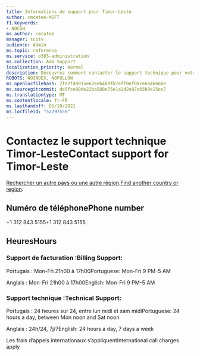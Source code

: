 ```yaml
---
title: Informations de support pour Timor-Leste
author: cmcatee-MSFT
f1.keywords:
- NOCSH
ms.author: cmcatee
manager: scotv
audience: Admin
ms.topic: reference
ms.service: o365-administration
ms.collection: Adm_Support
localization_priority: Normal
description: Découvrez comment contacter le support technique pour votre pays ou région.
ROBOTS: NOINDEX, NOFOLLOW
ms.openlocfilehash: 2fe2f49915e62eeb489fb7eff0ef08ce6a46660e
ms.sourcegitcommit: de5fce90de22ba588e75e1a1d2e87e03b9e25ec7
ms.translationtype: MT
ms.contentlocale: fr-FR
ms.lasthandoff: 05/10/2021
ms.locfileid: "52297559"
---
```

# <a name="contact-support-for-timor-leste"></a><span data-ttu-id="6e561-103">Contactez le support technique Timor-Leste</span><span class="sxs-lookup"><span data-stu-id="6e561-103">Contact support for Timor-Leste</span></span>

<span data-ttu-id="6e561-104">[Rechercher un autre pays ou une autre région](../../business-video/get-help-support.md).</span><span class="sxs-lookup"><span data-stu-id="6e561-104">[Find another country or region](../../business-video/get-help-support.md).</span></span>

## <a name="phone-number"></a><span data-ttu-id="6e561-105">Numéro de téléphone</span><span class="sxs-lookup"><span data-stu-id="6e561-105">Phone number</span></span>
<span data-ttu-id="6e561-106">+1 312 843 5155</span><span class="sxs-lookup"><span data-stu-id="6e561-106">+1 312 843 5155</span></span>

## <a name="hours"></a><span data-ttu-id="6e561-107">Heures</span><span class="sxs-lookup"><span data-stu-id="6e561-107">Hours</span></span>
### <a name="billing-support"></a><span data-ttu-id="6e561-108">Support de facturation :</span><span class="sxs-lookup"><span data-stu-id="6e561-108">Billing Support:</span></span>

<span data-ttu-id="6e561-109">Portugais : Mon-Fri 21h00 à 17h00</span><span class="sxs-lookup"><span data-stu-id="6e561-109">Portuguese: Mon-Fri 9 PM-5 AM</span></span>

<span data-ttu-id="6e561-110">Anglais : Mon-Fri 21h00 à 17h00</span><span class="sxs-lookup"><span data-stu-id="6e561-110">English: Mon-Fri 9 PM-5 AM</span></span>

### <a name="technical-support"></a><span data-ttu-id="6e561-111">Support technique :</span><span class="sxs-lookup"><span data-stu-id="6e561-111">Technical Support:</span></span>

<span data-ttu-id="6e561-112">Portugais : 24 heures sur 24, entre lun midi et sam midi</span><span class="sxs-lookup"><span data-stu-id="6e561-112">Portuguese: 24 hours a day, between Mon noon and Sat noon</span></span>

<span data-ttu-id="6e561-113">Anglais : 24h/24, 7j/7</span><span class="sxs-lookup"><span data-stu-id="6e561-113">English: 24 hours a day, 7 days a week</span></span>

<span data-ttu-id="6e561-114">Les frais d’appels internationaux s’appliquent</span><span class="sxs-lookup"><span data-stu-id="6e561-114">International call charges apply</span></span>
